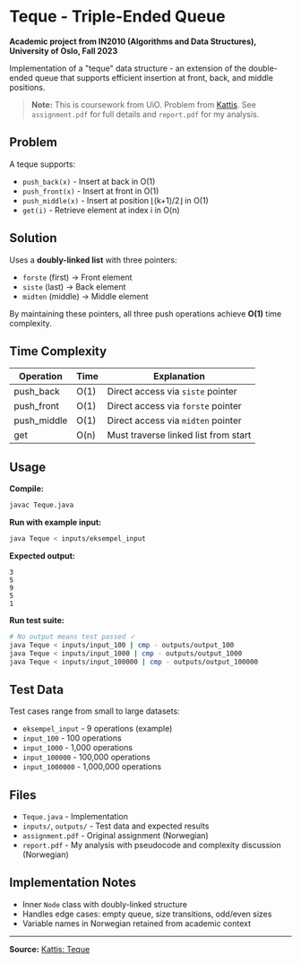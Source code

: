# Teque - Triple-Ended Queue

**Academic project from IN2010 (Algorithms and Data Structures), University of Oslo, Fall 2023**

Implementation of a "teque" data structure - an extension of the double-ended queue that supports efficient insertion at front, back, and middle positions.

> **Note:** This is coursework from UiO. Problem from [Kattis](https://open.kattis.com/problems/teque). See `assignment.pdf` for full details and `report.pdf` for my analysis.

## Problem

A teque supports:
- `push_back(x)` - Insert at back in O(1)
- `push_front(x)` - Insert at front in O(1)  
- `push_middle(x)` - Insert at position ⌊(k+1)/2⌋ in O(1)
- `get(i)` - Retrieve element at index i in O(n)

## Solution

Uses a **doubly-linked list** with three pointers:
- `forste` (first) → Front element
- `siste` (last) → Back element  
- `midten` (middle) → Middle element

By maintaining these pointers, all three push operations achieve **O(1)** time complexity.

## Time Complexity

| Operation | Time | Explanation |
|-----------|------|-------------|
| push_back | O(1) | Direct access via `siste` pointer |
| push_front | O(1) | Direct access via `forste` pointer |
| push_middle | O(1) | Direct access via `midten` pointer |
| get | O(n) | Must traverse linked list from start |

## Usage

**Compile:**
```bash
javac Teque.java
```

**Run with example input:**
```bash
java Teque < inputs/eksempel_input
```

**Expected output:**
```
3
5
9
5
1
```

**Run test suite:**
```bash
# No output means test passed ✓
java Teque < inputs/input_100 | cmp - outputs/output_100
java Teque < inputs/input_1000 | cmp - outputs/output_1000
java Teque < inputs/input_100000 | cmp - outputs/output_100000
```

## Test Data

Test cases range from small to large datasets:
- `eksempel_input` - 9 operations (example)
- `input_100` - 100 operations
- `input_1000` - 1,000 operations  
- `input_100000` - 100,000 operations
- `input_1000000` - 1,000,000 operations

## Files

- `Teque.java` - Implementation
- `inputs/`, `outputs/` - Test data and expected results
- `assignment.pdf` - Original assignment (Norwegian)
- `report.pdf` - My analysis with pseudocode and complexity discussion (Norwegian)

## Implementation Notes

- Inner `Node` class with doubly-linked structure
- Handles edge cases: empty queue, size transitions, odd/even sizes
- Variable names in Norwegian retained from academic context

---

**Source:** [Kattis: Teque](https://open.kattis.com/problems/teque)